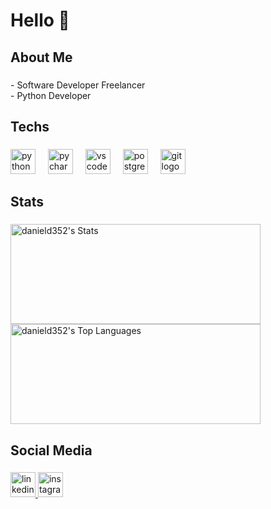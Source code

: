 <h1 align="left">Hello 👋</h1>

###

<h2 align="left">About Me</h2>

###

<p align="left">- Software Developer Freelancer<br>- Python Developer</p>

###

<h2 align="left">Techs</h2>

###

<div align="left">
  <img src="https://cdn.jsdelivr.net/gh/devicons/devicon/icons/python/python-original.svg" width="40" height="40" alt="python logo" />
  <img width="12" />
  <img src="https://cdn.jsdelivr.net/gh/devicons/devicon/icons/pycharm/pycharm-original.svg" width="40" height="40" alt="pycharm logo" />
  <img width="12" />
  <img src="https://cdn.jsdelivr.net/gh/devicons/devicon/icons/vscode/vscode-original.svg" width="40" height="40" alt="vscode logo" />
  <img width="12" />
  <img src="https://cdn.jsdelivr.net/gh/devicons/devicon/icons/postgresql/postgresql-original.svg" width="40" height="40" alt="postgresql logo" />
  <img width="12" />
  <img src="https://cdn.jsdelivr.net/gh/devicons/devicon/icons/git/git-original.svg" width="40" height="40" alt="git logo" />
</div>

###

<h2 align="left">Stats</h2>

###

<div align="left">
  <img src="https://github-readme-stats.vercel.app/api?username=danield352&theme=monokai&show_icons=true&hide_border=true&count_private=true" width="400" height="160" alt="danield352's Stats" />
  <img src="https://github-readme-stats.vercel.app/api/top-langs/?username=danield352&theme=monokai&show_icons=true&hide_border=true&layout=compact" width="400" height="160" alt="danield352's Top Languages" />
</div>

###

<h2 align="left">Social Media</h2>

###

<div align="left">
  <a href="https://www.linkedin.com/in/daniel-damasceno-97b8b02a3/" target="_blank">
    <img src="https://raw.githubusercontent.com/maurodesouza/profile-readme-generator/master/src/assets/icons/social/linkedin/default.svg" width="40" height="40" alt="linkedin logo" />
  </a>
  <a href="https://www.instagram.com/daniel_dmsceno/" target="_blank">
    <img src="https://raw.githubusercontent.com/maurodesouza/profile-readme-generator/master/src/assets/icons/social/instagram/default.svg" width="40" height="40" alt="instagram logo" />
  </a>
</div>

###
